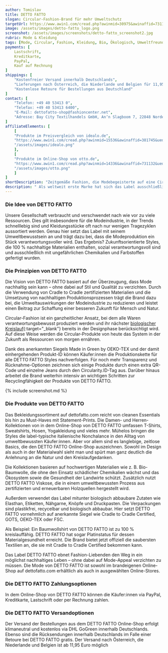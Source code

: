 ```yaml
---
author: Tomislav
title: DETTO FATTO
slogan: Circular-Fashion-Brand für mehr Umweltschutz
targetUrl: https://www.awin1.com/cread.php?awinmid=30975&awinaffid=731132
image: /assets/images/detto-fatto_logo.png
screenshot: /assets/images/screenshots/detto-fatto_screenshot2.jpg
rubric: Mode & Kleidung
tags: [Mode, Circular, Fashion, Kleidung, Bio, Ökologisch, Umweltfreundlich, Recyclebar]
payments: [
    Lastschrift,
    Kreditkarte,
    PayPal,
    Kauf auf Rechnung
]
shippings: [
    "Kostenfreier Versand innerhalb Deutschlands",
    "Lieferungen nach Österreich, die Niederlande und Belgien für 11,95 Euro",
    "Kostenlose Retoure für Bestellungen aus Deutschland"
]
contact: [
    "Telefon: +49 40 53413 0",
    "Telefax: +49 40 53413 6400",
    "E-Mail: dettofatto-shop@fashioncenter.net",
    "Adresse: Bay City Textilhandels GmbH, An‘n Slagboom 7, 22848 Norderstedt"
]
affiliateElements: [
    [
    "Produkte im Preisvergleich von idealo.de", 
    "https://www.awin1.com/cread.php?awinmid=15536&awinaffid=381745&ued=https%3A%2F%2Fwww.idealo.de%2Fpreisvergleich%2FMainSearchProductCategory.html%3Fq%3Ddetto%2Bfatto", 
    "/assets/images/idealo.png"
    ],
    [
    "Produkte im Online-Shop von otto.de", 
    "https://www.awin1.com/cread.php?awinmid=14336&awinaffid=731132&ued=https%3A%2F%2Fwww.otto.de%2Fsuche%2Fdetto%2520fatto", 
    "/assets/images/otto.png"
    ]
]
shortDescription: "Zeitgemäße Fashion, die Modebegeisterte auf eine Circular Journey einlädt? Für die Hamburger Brand DETTO FATTO ist das eine Herzensangelegenheit."
description: " Als weltweit erste Marke hat sich das Label ausschließlich auf Mode spezialisiert, die mit dem unabhängigen Cradle to Cradle Certified-Label zertifiziert ist. Die italienisch inspirierten Styles lieben und leben den naturverbundenen Kreislaufgedanken – dafür steht C2C. DETTO FATTO Fashion schont nicht nur bestmöglich die Umwelt, sondern ist auch trendorientiert und sorgt für ein gutes Gewissen."
---
```


### Die Idee von DETTO FATTO

Unsere Gesellschaft verbraucht und verschwendet nach wie vor zu viele Ressourcen. Dies gilt insbesondere für die Modeindustrie, in der Trends schnelllebig sind und Kleidungsstücke oft nach nur wenigen Tragezyklen aussortiert werden. Genau hier setzt das Label mit seinem Umweltbewusstsein an und trägt dazu bei, dass die Modeproduktion ein Stück verantwortungsvoller wird. Das Ergebnis? Zukunftsorientierte Styles, die 100 % nachhaltige Materialien enthalten, sozial verantwortungsvoll sind und ausschließlich mit ungefährlichen Chemikalien und Farbstoffen gefertigt wurden.

### Die Prinzipien von DETTO FATTO

Die Vision von DETTO FATTO basiert auf der Überzeugung, dass Mode nachhaltig sein kann – ohne dabei auf Stil und Qualität zu verzichten. Durch die Verwendung von Cradle to Cradle zertifizierten Materialien und die Umsetzung von nachhaltigen Produktionsprozessen trägt die Brand dazu bei, die Umweltauswirkungen der Modeindustrie zu reduzieren und leistet einen Beitrag zur Schaffung einer besseren Zukunft für Mensch und Natur.

Circular-Fashion ist ein ganzheitlicher Ansatz, bei dem alle Waren verantwortungsbewusst produziert werden und ihr nächster [biologischer Kreislauf](https://www.dettofatto.com/de/our-circular-journey.html){:target="_blank"} bereits in der Designphase berücksichtigt wird. Auf diese Weise werden die Circular-Produkte von heute das System in der Zukunft als Ressourcen von morgen ernähren.

Dank des anerkannten Siegels Made in Green by OEKO-TEX und der damit einhergehenden Produkt-ID können Käufer:innen die Produktionskette für alle DETTO FATTO Styles nachverfolgen. Für noch mehr Transparenz und Rücknahme-Optionen zeichnen sich einige Produkte durch einen extra QR-Code und einzelne Jeans durch den Circularity.ID-Tag aus. Darüber hinaus arbeitet die Brand weiterhin intensiv an wichtigen Schritten zur Recyclingfähigkeit der Produkte von DETTO FATTO.

{% include screenshot.md %}

### Die Produkte von DETTO FATTO

Das Bekleidungssortiment auf dettofatto.com reicht von cleanen Essentials bis hin zu Must-Haves mit Statement-Prints. Die Damen- und Herren-Kollektionen von in dem Online-Shop von DETTO FATTO umfassen T-Shirts, Sweatshirts, Hosen, Yogakleidung und vieles mehr. Mühelos bringen die Styles die label-typische italienische Nonchalance in den Alltag von umweltbewussten Käufer:innen. Aber vor allem sind es langlebige, zeitlose Basics, die den DETTO FATTO Online-Shop auszeichnen. Sowohl im Design als auch in der Materialwahl sieht man und spürt man ganz deutlich die Anlehnung an die Natur und den Kreislaufgedanken.

Die Kollektionen basieren auf hochwertigen Materialien wie z. B. Bio-Baumwolle, die ohne den Einsatz schädlicher Chemikalien wächst und das Ökosystem sowie die Gesundheit der Landwirte schützt. Zusätzlich nutzt DETTO FATTO Viskose, die in einem umweltbewussten Prozess aus zertifizierten und erneuerbaren Holzquellen hergestellt wird.

Außerdem verwendet das Label mitunter biologisch abbaubare Zutaten wie Elasthan, Etiketten, Nähgarne, Knöpfe und Druckpasten. Die Verpackungen sind plastikfrei, recycelbar und biologisch abbaubar. Hier setzt DETTO FATTO vornehmlich auf anerkannte Siegel wie Cradle to Cradle Certified, GOTS, OEKO-TEX oder FSC.

Als Beispiel: Ein Baumwollshirt von DETTO FATTO ist zu 100 % kreislauffähig. DETTO FATTO hat sogar Platinstatus für dessen Materialgesundheit erreicht. Die Brand bietet jetzt offiziell die saubersten Textilien an, die sie mit Cradle to Cradle Certified bekommen kann.

Das Label DETTO FATTO ebnet Fashion-Liebenden den Weg in ein möglichst nachhaltiges Leben – ohne dabei auf Mode-Appeal verzichten zu müssen. Die Mode von DETTO FATTO ist sowohl im brandeigenen Online-Shop auf dettofatto.com erhältlich als auch in ausgewählten Online-Stores.

### Die DETTO FATTO Zahlungsoptionen

In dem Online-Shop von DETTO FATTO können die Käufer:innen via PayPal, Kreditkarte, Lastschrift oder per Rechnung zahlen.

### Die DETTO FATTO Versandoptionen

Der Versand der Bestellungen aus dem DETTO FATTO Online-Shop erfolgt klimaneutral und kostenlos via DHL GoGreen innerhalb Deutschlands. Ebenso sind die Rücksendungen innerhalb Deutschlands im Falle einer Retoure bei DETTO FATTO gratis. Der Versand nach Österreich, die Niederlande und Belgien ist ab 11,95 Euro möglich